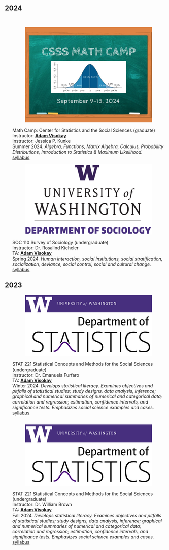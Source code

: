 <body>
    <div class="container">
        <h1></h1>
        <article>
            <br>
            <div class="publications">
                <h2 class="bibliography">2024</h2>
                <br>
                <ol class="bibliography">
                    <div class="row">
                        <div class="col-sm-2">
                            <figure>
                                <picture>
                                <img src="/assets/img/teaching_preview/mathcamp.png" class="img-fluid rounded" alt="mathcamp.png">
                                </picture>
                            </figure>
                        </div>
                        <div class="col-sm-10">
                            <div class="title">Math Camp: Center for Statistics and the Social Sciences (graduate)</div>
                            <div class="author">
                                Instructor: <u><strong>Adam Visokay</strong></u><br>
                                Instructor: Jessica P. Kunke
                            </div>
                            <div class="periodical">
                                Summer 2024. <em>Algebra, Functions, Matrix Algebra, Calculus, Probability Distributions, Introduction to Statistics & Maximum Likelihood.</em>
                            </div>
                            <div class="links">
                                <a href="/assets/teaching/mathcamp.html" class="btn btn-sm btn-outline-primary" target="_blank">syllabus</a>
                            </div>
                        </div>
                    </div>
                </ol>
                <ol class="bibliography">
                    <div class="row">
                        <div class="col-sm-2">
                            <figure>
                                <picture>
                                <img src="/assets/img/teaching_preview/uw_soc.png" class="img-fluid rounded" alt="uw_soc.png">
                                </picture>
                            </figure>
                        </div>
                        <div class="col-sm-10">
                            <div class="title">SOC 110 Survey of Sociology (undergraduate)</div>
                            <div class="author">
                                Instructor: Dr. Rosalind Kicheler<br>
                                TA: <u><strong>Adam Visokay</strong></u><br>
                            </div>
                            <div class="periodical">
                                Spring 2024. <em>Human interaction, social institutions, social stratification, socialization, deviance, social control, social and cultural change.</em>
                            </div>
                            <div class="links">
                                <a href="/assets/teaching/soc110spr2024_syllabus.pdf" class="btn btn-sm btn-outline-primary" target="_blank">syllabus</a>
                            </div>
                        </div>
                    </div>
                </ol>
                <h2 class="bibliography">2023</h2>
                <ol class="bibliography">
                    <div class="row">
                        <div class="col-sm-2">
                            <figure>
                                <picture>
                                <img src="/assets/img/teaching_preview/uw_stats.png" class="img-fluid rounded" alt="uw_stats.png">
                                </picture>
                            </figure>
                        </div>
                        <div class="col-sm-10">
                            <div class="title">STAT 221 Statistical Concepts and Methods for the Social Sciences (undergraduate)</div>
                            <div class="author">
                                Instructor: Dr. Emanuela Furfaro <br>
                                TA: <u><strong>Adam Visokay</strong></u><br>
                            </div>
                            <div class="periodical">
                                Winter 2024. <em>Develops statistical literacy. Examines objectives and pitfalls of statistical studies; study designs, data analysis, inference; graphical and numerical summaries of numerical and categorical data; correlation and regression; estimation, confidence intervals, and significance tests. Emphasizes social science examples and cases.</em>
                            </div>
                            <div class="links">
                                <a href="/assets/teaching/stat221winter2024_syllabus.pdf" class="btn btn-sm btn-outline-primary" target="_blank">syllabus</a>
                            </div>
                        </div>
                    </div>
                </ol>
                <h2 class="bibliography"></h2>
                <ol class="bibliography">
                    <div class="row">
                        <div class="col-sm-2">
                            <figure>
                                <picture>
                                <img src="/assets/img/teaching_preview/uw_stats.png" class="img-fluid rounded" alt="uw_stats.png">
                                </picture>
                            </figure>
                        </div>
                        <div class="col-sm-10">
                            <div class="title">STAT 221 Statistical Concepts and Methods for the Social Sciences (undergraduate)</div>
                            <div class="author">
                                Instructor: Dr. William Brown <br>
                                TA: <u><strong>Adam Visokay</strong></u><br>
                            </div>
                            <div class="periodical">
                                Fall 2024. <em>Develops statistical literacy. Examines objectives and pitfalls of statistical studies; study designs, data analysis, inference; graphical and numerical summaries of numerical and categorical data; correlation and regression; estimation, confidence intervals, and significance tests. Emphasizes social science examples and cases.</em>
                            </div>
                            <div class="links">
                                <a href="/assets/teaching/stat221fall2024_syllabus.pdf" class="btn btn-sm btn-outline-primary" target="_blank">syllabus</a>
                            </div>
                        </div>
                    </div>
                </ol>
                <!-- <h2 class="bibliography"></h2>
                <ol class="bibliography">
                    <div class="row">
                        <div class="col-sm-2">
                            <figure>
                                <picture>
                                    <img src="/assets/img/publication_preview/ard.png" class="img-fluid rounded" alt="ard.png">
                                </picture>
                            </figure>
                        </div>
                        <div class="col-sm-10">
                            <div class="title">Aggregated Relational Data Primer</div>
                            <div class="author">
                                <u><strong>Adam Visokay</strong></u>
                            </div>
                            <div class="links">
                                <a href="https://avisokay.shinyapps.io/uw_ard_viz/" class="btn btn-sm btn-outline-primary" target="_blank">html</a>
                            </div>
                        </div>
                    </div>
                </ol> -->
            </div>
        </article>


